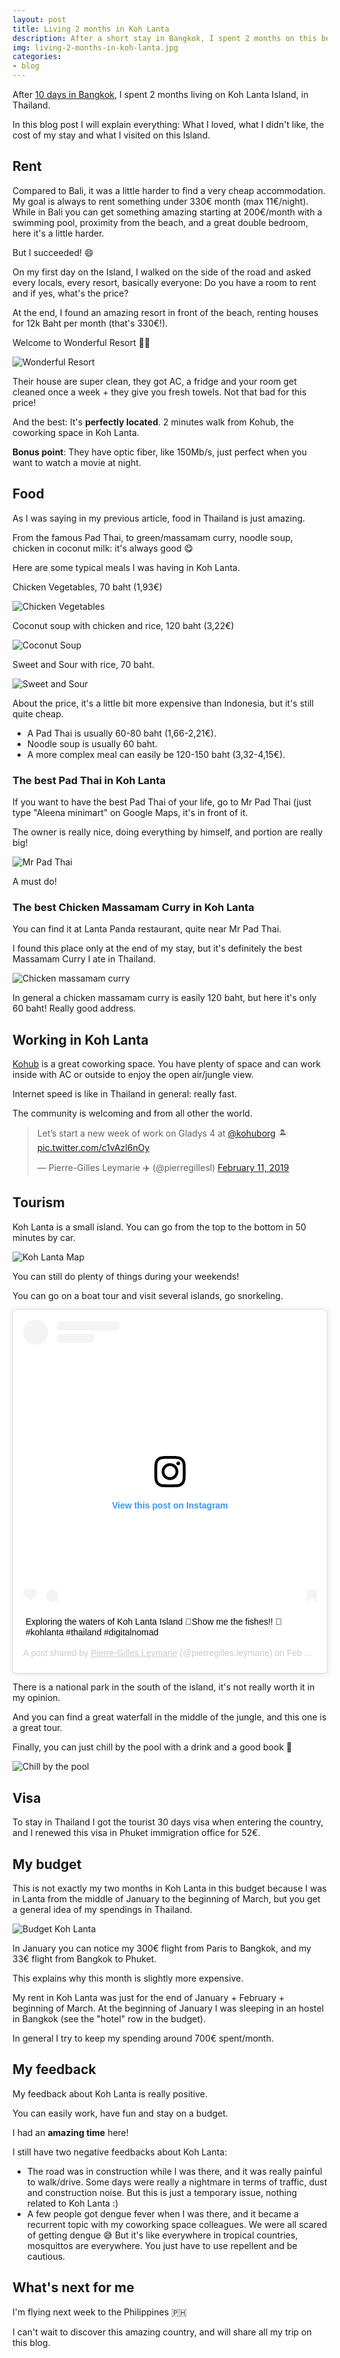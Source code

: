 ```yaml
---
layout: post
title: Living 2 months in Koh Lanta
description: After a short stay in Bangkok, I spent 2 months on this beautiful Island!
img: living-2-months-in-koh-lanta.jpg
categories:
- blog
---
```


After [10 days in Bangkok](/blog/2019/02/10/10-days-in-bangkok.html), I spent 2 months living on Koh Lanta Island, in Thailand.

In this blog post I will explain everything: What I loved, what I didn't like, the cost of my stay and what I visited on this Island.

## Rent

Compared to Bali, it was a little harder to find a very cheap accommodation. My goal is always to rent something under 330€ month (max 11€/night). While in Bali you can get something amazing starting at 200€/month with a swimming pool, proximity from the beach, and a great double bedroom, here it's a little harder. 

But I succeeded! 😄

On my first day on the Island, I walked on the side of the road and asked every locals, every resort, basically everyone: Do you have a room to rent and if yes, what's the price?

At the end, I found an amazing resort in front of the beach, renting houses for 12k Baht per month (that's 330€!).

Welcome to Wonderful Resort 👋🏨

![Wonderful Resort](/assets/img/2019-koh-lanta/wonderful-resort.jpg)

Their house are super clean, they got AC, a fridge and your room get cleaned once a week + they give you fresh towels. Not that bad for this price!

And the best: It's **perfectly located**. 2 minutes walk from Kohub, the coworking space in Koh Lanta.

**Bonus point**: They have optic fiber, like 150Mb/s, just perfect when you want to watch a movie at night.

## Food

As I was saying in my previous article, food in Thailand is just amazing.

From the famous Pad Thai, to green/massamam curry, noodle soup, chicken in coconut milk: it's always good 😋

Here are some typical meals I was having in Koh Lanta.

Chicken Vegetables, 70 baht (1,93€)

![Chicken Vegetables](/assets/img/2019-koh-lanta/chicken-vegetables.jpg)

Coconut soup with chicken and rice, 120 baht (3,22€)

![Coconut Soup](/assets/img/2019-koh-lanta/coconut-soup.jpg)

Sweet and Sour with rice, 70 baht.

![Sweet and Sour](/assets/img/2019-koh-lanta/sweet-and-sour.jpg)


About the price, it's a little bit more expensive than Indonesia, but it's still quite cheap.

- A Pad Thai is usually 60-80 baht (1,66-2,21€).
- Noodle soup is usually 60 baht.
- A more complex meal can easily be 120-150 baht (3,32-4,15€).

### The best Pad Thai in Koh Lanta

If you want to have the best Pad Thai of your life, go to Mr Pad Thai (just type "Aleena minimart" on Google Maps, it's in front of it.

The owner is really nice, doing everything by himself, and portion are really big!

![Mr Pad Thai](/assets/img/2019-koh-lanta/mr-pad-thai.jpg)

A must do!

### The best Chicken Massamam Curry in Koh Lanta

You can find it at Lanta Panda restaurant, quite near Mr Pad Thai. 

I found this place only at the end of my stay, but it's definitely the best Massamam Curry I ate in Thailand.

![Chicken massamam curry](/assets/img/2019-koh-lanta/massamam-curry.jpg)

In general a chicken massamam curry is easily 120 baht, but here it's only 60 baht! Really good address.

## Working in Koh Lanta

[Kohub](http://kohub.org/) is a great coworking space. You have plenty of space and can work inside with AC or outside to enjoy the open air/jungle view. 

Internet speed is like in Thailand in general: really fast.

The community is welcoming and from all other the world.

<blockquote class="twitter-tweet"><p lang="en" dir="ltr">Let’s start a new week of work on Gladys 4 at <a href="https://twitter.com/kohuborg?ref_src=twsrc%5Etfw">@kohuborg</a> 🏝 <a href="https://t.co/c1vAzl6nOy">pic.twitter.com/c1vAzl6nOy</a></p>&mdash; Pierre-Gilles Leymarie ✈️ (@pierregillesl) <a href="https://twitter.com/pierregillesl/status/1094788374982844416?ref_src=twsrc%5Etfw">February 11, 2019</a></blockquote> <script async src="https://platform.twitter.com/widgets.js" charset="utf-8"></script>

## Tourism

Koh Lanta is a small island. You can go from the top to the bottom in 50 minutes by car. 

![Koh Lanta Map](/assets/img/2019-koh-lanta/map-island.jpg)

You can still do plenty of things during your weekends!

You can go on a boat tour and visit several islands, go snorkeling.

<blockquote class="instagram-media" data-instgrm-captioned data-instgrm-permalink="https://www.instagram.com/p/Bt-r_s-lLij/?utm_source=ig_embed&amp;utm_medium=loading" data-instgrm-version="12" style=" background:#FFF; border:0; border-radius:3px; box-shadow:0 0 1px 0 rgba(0,0,0,0.5),0 1px 10px 0 rgba(0,0,0,0.15); margin: 1px; max-width:540px; min-width:326px; padding:0; width:99.375%; width:-webkit-calc(100% - 2px); width:calc(100% - 2px);"><div style="padding:16px;"> <a href="https://www.instagram.com/p/Bt-r_s-lLij/?utm_source=ig_embed&amp;utm_medium=loading" style=" background:#FFFFFF; line-height:0; padding:0 0; text-align:center; text-decoration:none; width:100%;" target="_blank"> <div style=" display: flex; flex-direction: row; align-items: center;"> <div style="background-color: #F4F4F4; border-radius: 50%; flex-grow: 0; height: 40px; margin-right: 14px; width: 40px;"></div> <div style="display: flex; flex-direction: column; flex-grow: 1; justify-content: center;"> <div style=" background-color: #F4F4F4; border-radius: 4px; flex-grow: 0; height: 14px; margin-bottom: 6px; width: 100px;"></div> <div style=" background-color: #F4F4F4; border-radius: 4px; flex-grow: 0; height: 14px; width: 60px;"></div></div></div><div style="padding: 19% 0;"></div><div style="display:block; height:50px; margin:0 auto 12px; width:50px;"><svg width="50px" height="50px" viewBox="0 0 60 60" version="1.1" xmlns="https://www.w3.org/2000/svg" xmlns:xlink="https://www.w3.org/1999/xlink"><g stroke="none" stroke-width="1" fill="none" fill-rule="evenodd"><g transform="translate(-511.000000, -20.000000)" fill="#000000"><g><path d="M556.869,30.41 C554.814,30.41 553.148,32.076 553.148,34.131 C553.148,36.186 554.814,37.852 556.869,37.852 C558.924,37.852 560.59,36.186 560.59,34.131 C560.59,32.076 558.924,30.41 556.869,30.41 M541,60.657 C535.114,60.657 530.342,55.887 530.342,50 C530.342,44.114 535.114,39.342 541,39.342 C546.887,39.342 551.658,44.114 551.658,50 C551.658,55.887 546.887,60.657 541,60.657 M541,33.886 C532.1,33.886 524.886,41.1 524.886,50 C524.886,58.899 532.1,66.113 541,66.113 C549.9,66.113 557.115,58.899 557.115,50 C557.115,41.1 549.9,33.886 541,33.886 M565.378,62.101 C565.244,65.022 564.756,66.606 564.346,67.663 C563.803,69.06 563.154,70.057 562.106,71.106 C561.058,72.155 560.06,72.803 558.662,73.347 C557.607,73.757 556.021,74.244 553.102,74.378 C549.944,74.521 548.997,74.552 541,74.552 C533.003,74.552 532.056,74.521 528.898,74.378 C525.979,74.244 524.393,73.757 523.338,73.347 C521.94,72.803 520.942,72.155 519.894,71.106 C518.846,70.057 518.197,69.06 517.654,67.663 C517.244,66.606 516.755,65.022 516.623,62.101 C516.479,58.943 516.448,57.996 516.448,50 C516.448,42.003 516.479,41.056 516.623,37.899 C516.755,34.978 517.244,33.391 517.654,32.338 C518.197,30.938 518.846,29.942 519.894,28.894 C520.942,27.846 521.94,27.196 523.338,26.654 C524.393,26.244 525.979,25.756 528.898,25.623 C532.057,25.479 533.004,25.448 541,25.448 C548.997,25.448 549.943,25.479 553.102,25.623 C556.021,25.756 557.607,26.244 558.662,26.654 C560.06,27.196 561.058,27.846 562.106,28.894 C563.154,29.942 563.803,30.938 564.346,32.338 C564.756,33.391 565.244,34.978 565.378,37.899 C565.522,41.056 565.552,42.003 565.552,50 C565.552,57.996 565.522,58.943 565.378,62.101 M570.82,37.631 C570.674,34.438 570.167,32.258 569.425,30.349 C568.659,28.377 567.633,26.702 565.965,25.035 C564.297,23.368 562.623,22.342 560.652,21.575 C558.743,20.834 556.562,20.326 553.369,20.18 C550.169,20.033 549.148,20 541,20 C532.853,20 531.831,20.033 528.631,20.18 C525.438,20.326 523.257,20.834 521.349,21.575 C519.376,22.342 517.703,23.368 516.035,25.035 C514.368,26.702 513.342,28.377 512.574,30.349 C511.834,32.258 511.326,34.438 511.181,37.631 C511.035,40.831 511,41.851 511,50 C511,58.147 511.035,59.17 511.181,62.369 C511.326,65.562 511.834,67.743 512.574,69.651 C513.342,71.625 514.368,73.296 516.035,74.965 C517.703,76.634 519.376,77.658 521.349,78.425 C523.257,79.167 525.438,79.673 528.631,79.82 C531.831,79.965 532.853,80.001 541,80.001 C549.148,80.001 550.169,79.965 553.369,79.82 C556.562,79.673 558.743,79.167 560.652,78.425 C562.623,77.658 564.297,76.634 565.965,74.965 C567.633,73.296 568.659,71.625 569.425,69.651 C570.167,67.743 570.674,65.562 570.82,62.369 C570.966,59.17 571,58.147 571,50 C571,41.851 570.966,40.831 570.82,37.631"></path></g></g></g></svg></div><div style="padding-top: 8px;"> <div style=" color:#3897f0; font-family:Arial,sans-serif; font-size:14px; font-style:normal; font-weight:550; line-height:18px;"> View this post on Instagram</div></div><div style="padding: 12.5% 0;"></div> <div style="display: flex; flex-direction: row; margin-bottom: 14px; align-items: center;"><div> <div style="background-color: #F4F4F4; border-radius: 50%; height: 12.5px; width: 12.5px; transform: translateX(0px) translateY(7px);"></div> <div style="background-color: #F4F4F4; height: 12.5px; transform: rotate(-45deg) translateX(3px) translateY(1px); width: 12.5px; flex-grow: 0; margin-right: 14px; margin-left: 2px;"></div> <div style="background-color: #F4F4F4; border-radius: 50%; height: 12.5px; width: 12.5px; transform: translateX(9px) translateY(-18px);"></div></div><div style="margin-left: 8px;"> <div style=" background-color: #F4F4F4; border-radius: 50%; flex-grow: 0; height: 20px; width: 20px;"></div> <div style=" width: 0; height: 0; border-top: 2px solid transparent; border-left: 6px solid #f4f4f4; border-bottom: 2px solid transparent; transform: translateX(16px) translateY(-4px) rotate(30deg)"></div></div><div style="margin-left: auto;"> <div style=" width: 0px; border-top: 8px solid #F4F4F4; border-right: 8px solid transparent; transform: translateY(16px);"></div> <div style=" background-color: #F4F4F4; flex-grow: 0; height: 12px; width: 16px; transform: translateY(-4px);"></div> <div style=" width: 0; height: 0; border-top: 8px solid #F4F4F4; border-left: 8px solid transparent; transform: translateY(-4px) translateX(8px);"></div></div></div></a> <p style=" margin:8px 0 0 0; padding:0 4px;"> <a href="https://www.instagram.com/p/Bt-r_s-lLij/?utm_source=ig_embed&amp;utm_medium=loading" style=" color:#000; font-family:Arial,sans-serif; font-size:14px; font-style:normal; font-weight:normal; line-height:17px; text-decoration:none; word-wrap:break-word;" target="_blank">Exploring the waters of Koh Lanta Island 🌴Show me the fishes!! 🐠 #kohlanta #thailand #digitalnomad</a></p> <p style=" color:#c9c8cd; font-family:Arial,sans-serif; font-size:14px; line-height:17px; margin-bottom:0; margin-top:8px; overflow:hidden; padding:8px 0 7px; text-align:center; text-overflow:ellipsis; white-space:nowrap;">A post shared by <a href="https://www.instagram.com/pierregilles.leymarie/?utm_source=ig_embed&amp;utm_medium=loading" style=" color:#c9c8cd; font-family:Arial,sans-serif; font-size:14px; font-style:normal; font-weight:normal; line-height:17px;" target="_blank"> Pierre-Gilles Leymarie</a> (@pierregilles.leymarie) on <time style=" font-family:Arial,sans-serif; font-size:14px; line-height:17px;" datetime="2019-02-17T10:26:20+00:00">Feb 17, 2019 at 2:26am PST</time></p></div></blockquote> <script async src="//www.instagram.com/embed.js"></script>

There is a national park in the south of the island, it's not really worth it in my opinion.

And you can find a great waterfall in the middle of the jungle, and this one is a great tour.

Finally, you can just chill by the pool with a drink and a good book 🍹 

![Chill by the pool](/assets/img/2019-koh-lanta/swimming-pool.jpg)


## Visa

To stay in Thailand I got the tourist 30 days visa when entering the country, and I renewed this visa in Phuket immigration office for 52€.

## My budget

This is not exactly my two months in Koh Lanta in this budget because I was in Lanta from the middle of January to the beginning of March, but you get a general idea of my spendings in Thailand.

![Budget Koh Lanta](/assets/img/2019-koh-lanta/budget-koh-lanta.jpg)

In January you can notice my 300€ flight from Paris to Bangkok, and my 33€ flight from Bangkok to Phuket. 

This explains why this month is slightly more expensive.

My rent in Koh Lanta was just for the end of January + February + beginning of March. At the beginning of January I was sleeping in an hostel in Bangkok (see the "hotel" row in the budget).

In general I try to keep my spending around 700€ spent/month. 

## My feedback

My feedback about Koh Lanta is really positive. 

You can easily work, have fun and stay on a budget. 

I had an **amazing time** here!

I still have two negative feedbacks about Koh Lanta:

- The road was in construction while I was there, and it was really painful to walk/drive. Some days were really a nightmare in terms of traffic, dust and construction noise. But this is just a temporary issue, nothing related to Koh Lanta :)
- A few people got dengue fever when I was there, and it became a recurrent topic with my coworking space colleagues. We were all scared of getting dengue 😅 But it's like everywhere in tropical countries, mosquittos are everywhere. You just have to use repellent and be cautious.

## What's next for me

I'm flying next week to the Philippines 🇵🇭 

I can't wait to discover this amazing country, and will share all my trip on this blog.